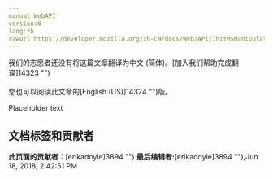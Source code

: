```yaml
---
manual:WebAPI
version:0
lang:zh
rawUrl:https://developer.mozilla.org/zh-CN/docs/Web/API/InitMSManipulationEvent
---
```




<bdi>我们的志愿者还没有将这篇文章翻译为<bdi>中文 (简体)</bdi>。[加入我们帮助完成翻译]14323 "")<br></br>您也可以阅读此文章的[English (US)]14324 "")版。</bdi>






Placeholder text




## 文档标签和贡献者
**此页面的贡献者：**[erikadoyle]3894 "")
**最后编辑者:**[erikadoyle]3894 ""),<time>Jun 18, 2018, 2:42:51 PM</time>


